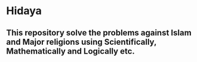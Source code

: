 # Hidaya

## This repository solve the problems against Islam and Major religions using Scientifically, Mathematically and Logically etc. 
